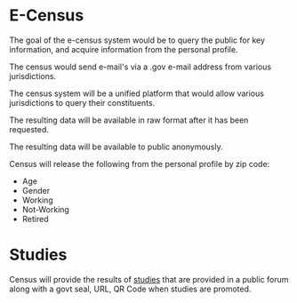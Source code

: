 # E-Census

The goal of the e-census system would be to query the public for key information, and acquire information from the personal profile.

The census would send e-mail's via a .gov e-mail address from various jurisdictions.

The census system will be a unified platform that would allow various jurisdictions to query their constituents.

The resulting data will be available in raw format after it has been requested.

The resulting data will be available to public anonymously.

Census will release the following from the personal profile by zip code:

- Age
- Gender
- Working
- Not-Working
- Retired

# Studies

Census will provide the results of [studies](./studies/) that are provided in a public forum along with a govt seal, URL, QR Code when studies are promoted.
